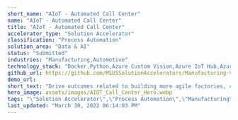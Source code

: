 ```yaml
---
short_name: "AIoT - Automated Call Center"
name: "AIoT - Automated Call Center"
title: "AIoT - Automated Call Center"
accelerator_type: "Solution Accelerator"
classification: "Process Automation"
solution_area: "Data & AI"
status: "Submitted"
industries: "Manufacturing,Automotive"
technology_stack: "Docker,Python,Azure Custom Vision,Azure IoT Hub,Azure SQL,Azure Container Registry,Azure Storage,Power BI,Azure Machine Learning,Azure KeyVault,Cognitive Services,Azure DevOps"
github_url: https://github.com/MSUSSolutionAccelerators/Manufacturing-Vision-Solution-Accelerator-AMD64
demo_url: 
short_text: "Drive outcomes related to building more agile factories, creating more resilient supply chains, and transforming workforces."
hero_image: assets/images/AIOT_Call_Center_Hero.webp
tags: "\"Solution Accelerator\",\"Process Automation\",\"Manufacturing\",\"Automotive\",\"Docker\",\"Python\",\"Azure Custom Vision\",\"Azure IoT Hub\",\"Azure SQL\",\"Azure Container Registry\",\"Azure Storage\",\"Power BI\",\"Azure Machine Learning\",\"Azure KeyVault\",\"Cognitive Services\",\"Azure DevOps\""
last_updated: "March 30, 2022 06:14:03 PM"
---
```


